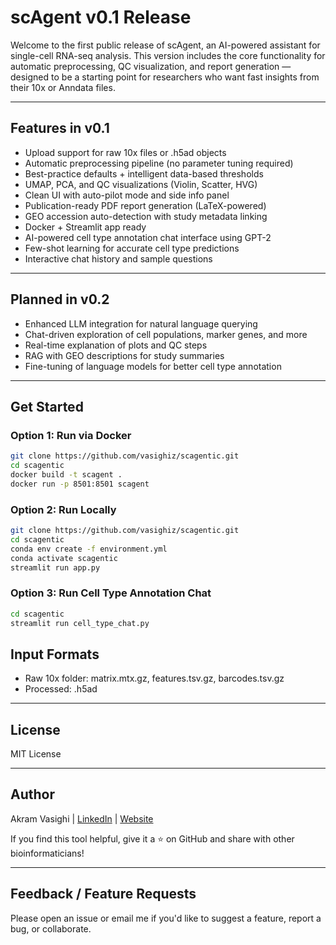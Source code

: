 #  scAgent v0.1 Release

Welcome to the first public release of scAgent, an AI-powered assistant for single-cell RNA-seq analysis. This version includes the core functionality for automatic preprocessing, QC visualization, and report generation — designed to be a starting point for researchers who want fast insights from their 10x or Anndata files.

________________________________________

##  Features in v0.1
- Upload support for raw 10x files or .h5ad objects
- Automatic preprocessing pipeline (no parameter tuning required)
- Best-practice defaults + intelligent data-based thresholds
- UMAP, PCA, and QC visualizations (Violin, Scatter, HVG)
- Clean UI with auto-pilot mode and side info panel
- Publication-ready PDF report generation (LaTeX-powered)
- GEO accession auto-detection with study metadata linking
- Docker + Streamlit app ready
- AI-powered cell type annotation chat interface using GPT-2
- Few-shot learning for accurate cell type predictions
- Interactive chat history and sample questions

________________________________________

##  Planned in v0.2
- Enhanced LLM integration for natural language querying
- Chat-driven exploration of cell populations, marker genes, and more
- Real-time explanation of plots and QC steps
- RAG with GEO descriptions for study summaries
- Fine-tuning of language models for better cell type annotation

________________________________________

##  Get Started

### Option 1: Run via Docker
```bash
git clone https://github.com/vasighiz/scagentic.git
cd scagentic
docker build -t scagent .
docker run -p 8501:8501 scagent
```

### Option 2: Run Locally
```bash
git clone https://github.com/vasighiz/scagentic.git
cd scagentic
conda env create -f environment.yml
conda activate scagentic
streamlit run app.py
```

### Option 3: Run Cell Type Annotation Chat
```bash
cd scagentic
streamlit run cell_type_chat.py
```

##  Input Formats
- Raw 10x folder: matrix.mtx.gz, features.tsv.gz, barcodes.tsv.gz
- Processed: .h5ad

________________________________________

##  License
MIT License

________________________________________

## Author
Akram Vasighi | [LinkedIn](https://www.linkedin.com/in/vasighi/) | [Website](https://vasighiz.github.io/portfolio/)

If you find this tool helpful, give it a ⭐ on GitHub and share with other bioinformaticians!

________________________________________

##  Feedback / Feature Requests
Please open an issue or email me if you'd like to suggest a feature, report a bug, or collaborate. 
